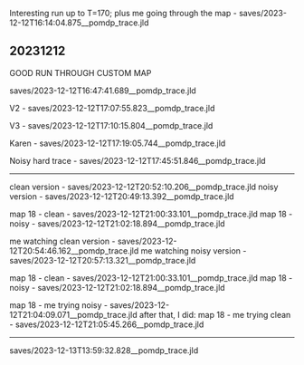 Interesting run up to T=170; plus me going through the map -
saves/2023-12-12T16:14:04.875__pomdp_trace.jld

## 20231212

GOOD RUN THROUGH CUSTOM MAP

saves/2023-12-12T16:47:41.689__pomdp_trace.jld


V2 - saves/2023-12-12T17:07:55.823__pomdp_trace.jld

V3 - saves/2023-12-12T17:10:15.804__pomdp_trace.jld


Karen - saves/2023-12-12T17:19:05.744__pomdp_trace.jld

Noisy hard trace - saves/2023-12-12T17:45:51.846__pomdp_trace.jld


***
clean version - saves/2023-12-12T20:52:10.206__pomdp_trace.jld
noisy version - saves/2023-12-12T20:49:13.392__pomdp_trace.jld

map 18 - clean - saves/2023-12-12T21:00:33.101__pomdp_trace.jld
map 18 - noisy - saves/2023-12-12T21:02:18.894__pomdp_trace.jld

me watching clean version - saves/2023-12-12T20:54:46.162__pomdp_trace.jld
me watching noisy version - saves/2023-12-12T20:57:13.321__pomdp_trace.jld

map 18 - clean - saves/2023-12-12T21:00:33.101__pomdp_trace.jld
map 18 - noisy - saves/2023-12-12T21:02:18.894__pomdp_trace.jld

map 18 - me trying noisy - saves/2023-12-12T21:04:09.071__pomdp_trace.jld
after that, I did:
map 18 - me trying clean - saves/2023-12-12T21:05:45.266__pomdp_trace.jld




***
saves/2023-12-13T13:59:32.828__pomdp_trace.jld